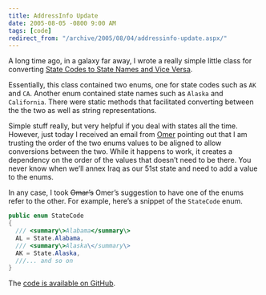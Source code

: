 ```yaml
---
title: AddressInfo Update
date: 2005-08-05 -0800 9:00 AM
tags: [code]
redirect_from: "/archive/2005/08/04/addressinfo-update.aspx/"
---
```


A long time ago, in a galaxy far away, I wrote a really simple little
class for converting [State Codes to State Names and Vice Versa](https://haacked.com/archive/2005/04/08/2599.aspx).

Essentially, this class contained two enums, one for state codes such as `AK` and `CA`. Another enum contained state names such as `Alaska` and `California`. There were static methods that facilitated converting between the the two as well as string representations.

Simple stuff really, but very helpful if you deal with states all the time. However, just today I received an email from
[Omer](http://weblogs.asp.net/OKloeten/) pointing out that I am trusting the order of the two enums values to be aligned to allow conversions between the two. While it happens to work, it creates a dependency on the order of the values that doesn’t need to be there. You never know when we’ll annex Iraq as our 51st state and need to add a value to the enums.

In any case, I took ~~Omar’s~~ Omer’s suggestion to have one of the enums refer to the other. For example, here’s a snippet of the `StateCode` enum.

```csharp
public enum StateCode
{
  /// <summary\>Alabama</summary\>
  AL = State.Alabama,
  /// <summary\>Alaska\</summary\>
  AK = State.Alaska,
  ///... and so on
}
```

The [code is available on GitHub](https://github.com/Haacked/CodeHaacks/blob/master/src/AddressInfo.cs).
